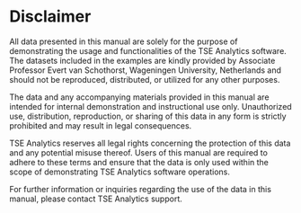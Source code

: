 # Disclaimer

All data presented in this manual are solely for the purpose of demonstrating the usage and functionalities of the TSE Analytics software.
The datasets included in the examples are kindly provided by Associate Professor Evert van Schothorst, Wageningen University, Netherlands and should not be reproduced, distributed, or utilized for any other purposes.

The data and any accompanying materials provided in this manual are intended for internal demonstration and instructional use only.
Unauthorized use, distribution, reproduction, or sharing of this data in any form is strictly prohibited and may result in legal consequences.

TSE Analytics reserves all legal rights concerning the protection of this data and any potential misuse thereof.
Users of this manual are required to adhere to these terms and ensure that the data is only used within the scope of demonstrating TSE Analytics software operations.

For further information or inquiries regarding the use of the data in this manual, please contact TSE Analytics support.

[//]: # (TODO: Contact information link)
